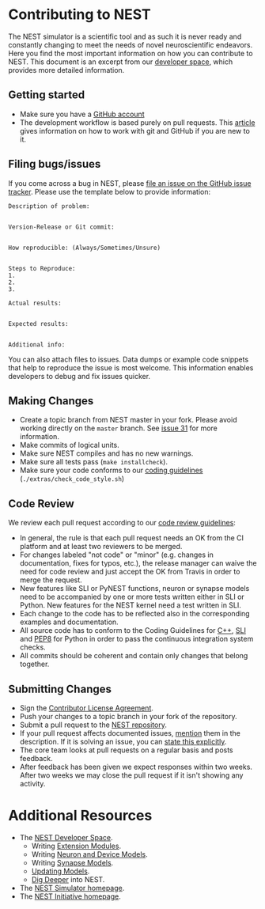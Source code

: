 # Contributing to NEST

The NEST simulator is a scientific tool and as such it is never ready and constantly changing to meet the needs of novel neuroscientific endeavors. Here you find the most important information on how you can contribute to NEST. This document is an excerpt from our [developer space](https://nest.github.io/nest-simulator/), which provides more detailed information.

## Getting started

* Make sure you have a [GitHub account](https://github.com/signup/free)
* The development workflow is based purely on pull requests. This [article](https://nest.github.io/nest-simulator/development_workflow) gives information on how to work with git and GitHub if you are new to it.

## Filing bugs/issues

If you come across a bug in NEST, please [file an issue on the GitHub issue tracker](https://github.com/nest/nest-simulator/issues/new). Please use the template below to provide information:

```
Description of problem:


Version-Release or Git commit:


How reproducible: (Always/Sometimes/Unsure)


Steps to Reproduce:
1.
2.
3.

Actual results:


Expected results:


Additional info:
```

You can also attach files to issues. Data dumps or example code snippets that help to reproduce the issue is most welcome. This information enables developers to debug and fix issues quicker.

## Making Changes

* Create a topic branch from NEST master in your fork. Please avoid working directly on the `master` branch. See [issue 31](https://github.com/nest/nest-simulator/issues/31) for more information.
* Make commits of logical units.
* Make sure NEST compiles and has no new warnings.
* Make sure all tests pass (`make installcheck`).
* Make sure your code conforms to our [coding guidelines](https://nest.github.io/nest-simulator/coding_guidelines_c++#check-static-analysis-local) (`./extras/check_code_style.sh`)


## Code Review

We review each pull request according to our [code review guidelines](https://nest.github.io/nest-simulator/code_review_guidelines):

* In general, the rule is that each pull request needs an OK from the CI platform and at least two reviewers to be merged.
* For changes labeled "not code" or "minor" (e.g. changes in documentation, fixes for typos, etc.), the release manager can waive the need for code review and just accept the OK from Travis in order to merge the request.
* New features like SLI or PyNEST functions, neuron or synapse models need to be accompanied by one or more tests written either in SLI or Python. New features for the NEST kernel need a test written in SLI.
* Each change to the code has to be reflected also in the corresponding examples and documentation.
* All source code has to conform to the Coding Guidelines for [C++](https://nest.github.io/nest-simulator/coding_guidelines_c++), [SLI](https://nest.github.io/nest-simulator/coding_guidelines_sli) and [PEP8](https://www.python.org/dev/peps/pep-0008/) for Python in order to pass the continuous integration system checks.
* All commits should be coherent and contain only changes that belong together.

## Submitting Changes

* Sign the [Contributor License Agreement](https://nest.github.io/nest-simulator/#contributor-license-agreement).
* Push your changes to a topic branch in your fork of the repository.
* Submit a pull request to the [NEST repository](https://github.com/nest/nest-simulator).
* If your pull request affects documented issues, [mention](https://github.com/blog/957-introducing-issue-mentions) them in the description. If it is solving an issue, you can [state this explicitly](https://help.github.com/articles/closing-issues-via-commit-messages/).
* The core team looks at pull requests on a regular basis and posts feedback.
* After feedback has been given we expect responses within two weeks. After two weeks we may close the pull request if it isn't showing any activity.

# Additional Resources

* The [NEST Developer Space](https://nest.github.io/nest-simulator/).
    * Writing [Extension Modules](https://nest.github.io/nest-simulator/extension_modules).
    * Writing [Neuron and Device Models](https://nest.github.io/nest-simulator/neuron_and_device_models).
    * Writing [Synapse Models](https://nest.github.io/nest-simulator/synapse_models).
    * [Updating Models](https://nest.github.io/nest-simulator/model_conversion_3g_4g).
    * [Dig Deeper](https://nest.github.io/nest-simulator/#dig-deeper) into NEST.
* The [NEST Simulator homepage](http://nest-simulator.org/).
* The [NEST Initiative homepage](http://www.nest-initiative.org/).
